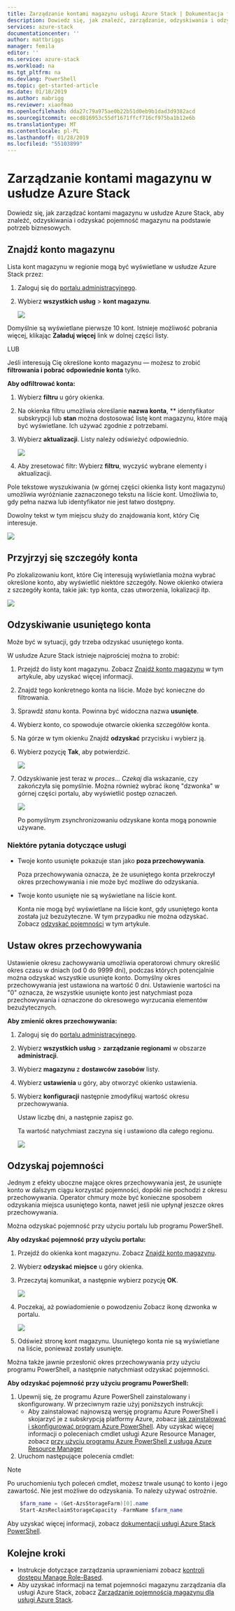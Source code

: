 ```yaml
---
title: Zarządzanie kontami magazynu usługi Azure Stack | Dokumentacja firmy Microsoft
description: Dowiedz się, jak znaleźć, zarządzanie, odzyskiwania i odzyskać kont magazynu usługi Azure Stack
services: azure-stack
documentationcenter: ''
author: mattbriggs
manager: femila
editor: ''
ms.service: azure-stack
ms.workload: na
ms.tgt_pltfrm: na
ms.devlang: PowerShell
ms.topic: get-started-article
ms.date: 01/18/2019
ms.author: mabrigg
ms.reviewer: xiaofmao
ms.openlocfilehash: dda27c79a975ae0b22b51d0eb9b1dad3d9382acd
ms.sourcegitcommit: eecd816953c55df1671ffcf716cf975ba1b12e6b
ms.translationtype: MT
ms.contentlocale: pl-PL
ms.lasthandoff: 01/28/2019
ms.locfileid: "55103899"
---
```

# <a name="manage-storage-accounts-in-azure-stack"></a>Zarządzanie kontami magazynu w usłudze Azure Stack

Dowiedz się, jak zarządzać kontami magazynu w usłudze Azure Stack, aby znaleźć, odzyskiwania i odzyskać pojemność magazynu na podstawie potrzeb biznesowych.

## <a name="find-a-storage-account"></a>Znajdź konto magazynu
Lista kont magazynu w regionie mogą być wyświetlane w usłudze Azure Stack przez:

1. Zaloguj się do [portalu administracyjnego](https://adminportal.local.azurestack.external).

2. Wybierz **wszystkich usług** > **kont magazynu**.

   ![](media/azure-stack-manage-storage-accounts/image4.png)

Domyślnie są wyświetlane pierwsze 10 kont. Istnieje możliwość pobrania więcej, klikając **Załaduj więcej** link w dolnej części listy.

LUB

Jeśli interesują Cię określone konto magazynu — możesz to zrobić **filtrowania i pobrać odpowiednie konta** tylko.


**Aby odfiltrować konta:**

1. Wybierz **filtru** u góry okienka.
2. Na okienka filtru umożliwia określanie **nazwa konta**, ** identyfikator subskrypcji lub **stan** można dostosować listę kont magazynu, które mają być wyświetlane. Ich używać zgodnie z potrzebami.
3. Wybierz **aktualizacji**. Listy należy odświeżyć odpowiednio.
   
    ![](media/azure-stack-manage-storage-accounts/image5.png)
4. Aby zresetować filtr: Wybierz **filtru**, wyczyść wybrane elementy i aktualizacji.

Pole tekstowe wyszukiwania (w górnej części okienka listy kont magazynu) umożliwia wyróżnianie zaznaczonego tekstu na liście kont. Umożliwia to, gdy pełna nazwa lub identyfikator nie jest łatwo dostępny.

Dowolny tekst w tym miejscu służy do znajdowania kont, który Cię interesuje.

![](media/azure-stack-manage-storage-accounts/image6.png)

## <a name="look-at-account-details"></a>Przyjrzyj się szczegóły konta
Po zlokalizowaniu kont, które Cię interesują wyświetlania można wybrać określone konto, aby wyświetlić niektóre szczegóły. Nowe okienko otwiera z szczegóły konta, takie jak: typ konta, czas utworzenia, lokalizacji itp.

![](media/azure-stack-manage-storage-accounts/image7.png)

## <a name="recover-a-deleted-account"></a>Odzyskiwanie usuniętego konta
Może być w sytuacji, gdy trzeba odzyskać usuniętego konta.

W usłudze Azure Stack istnieje najprościej można to zrobić:

1. Przejdź do listy kont magazynu. Zobacz [Znajdź konto magazynu](#find) w tym artykule, aby uzyskać więcej informacji.
2. Znajdź tego konkretnego konta na liście. Może być konieczne do filtrowania.
3. Sprawdź *stanu* konta. Powinna być widoczna nazwa **usunięte**.
4. Wybierz konto, co spowoduje otwarcie okienka szczegółów konta.
5. Na górze w tym okienku Znajdź **odzyskać** przycisku i wybierz ją.
6. Wybierz pozycję **Tak**, aby potwierdzić.
   
   ![](media/azure-stack-manage-storage-accounts/image8.png)
7. Odzyskiwanie jest teraz w *proces... Czekaj* dla wskazanie, czy zakończyła się pomyślnie.
   Można również wybrać ikonę "dzwonka" w górnej części portalu, aby wyświetlić postęp oznaczeń.
   
   ![](media/azure-stack-manage-storage-accounts/image9.png)
   
   Po pomyślnym zsynchronizowaniu odzyskane konta mogą ponownie używane.

### <a name="some-gotchas"></a>Niektóre pytania dotyczące usługi
* Twoje konto usunięte pokazuje stan jako **poza przechowywania**.
  
  Poza przechowywania oznacza, że że usuniętego konta przekroczył okres przechowywania i nie może być możliwe do odzyskania.
* Twoje konto usunięte nie są wyświetlane na liście kont.
  
  Konta nie mogą być wyświetlane na liście kont, gdy usuniętego konta została już bezużyteczne. W tym przypadku nie można odzyskać. Zobacz [odzyskać pojemności](#reclaim) w tym artykule.

## <a name="set-the-retention-period"></a>Ustaw okres przechowywania
Ustawienie okresu zachowywania umożliwia operatorowi chmury określić okres czasu w dniach (od 0 do 9999 dni), podczas których potencjalnie można odzyskać wszystkie usunięte konto. Domyślny okres przechowywania jest ustawiona na wartość 0 dni. Ustawienie wartości na "0" oznacza, że wszystkie usunięte konto jest natychmiast poza przechowywania i oznaczone do okresowego wyrzucania elementów bezużytecznych.

**Aby zmienić okres przechowywania:**

1. Zaloguj się do [portalu administracyjnego](https://adminportal.local.azurestack.external).
2. Wybierz **wszystkich usług** > **zarządzanie regionami** w obszarze **administracji**.
3. Wybierz **magazynu** z **dostawców zasobów** listy.
4. Wybierz **ustawienia** u góry, aby otworzyć okienko ustawienia.
5. Wybierz **konfiguracji** następnie zmodyfikuj wartość okresu przechowywania.

   Ustaw liczbę dni, a następnie zapisz go.
   
   Ta wartość natychmiast zaczyna się i ustawiono dla całego regionu.

   ![](media/azure-stack-manage-storage-accounts/image10.png)

## <a name="reclaim"></a>Odzyskaj pojemności
Jednym z efekty uboczne mające okres przechowywania jest, że usunięte konto w dalszym ciągu korzystać pojemności, dopóki nie pochodzi z okresu przechowywania. Operator chmury może być konieczne sposobem odzyskania miejsca usuniętego konta, nawet jeśli nie upłynął jeszcze okres przechowywania.

Można odzyskać pojemność przy użyciu portalu lub programu PowerShell.

**Aby odzyskać pojemność przy użyciu portalu:**
1. Przejdź do okienka kont magazynu. Zobacz [Znajdź konto magazynu](#find).
2. Wybierz **odzyskać miejsce** u góry okienka.
3. Przeczytaj komunikat, a następnie wybierz pozycję **OK**.

    ![](media/azure-stack-manage-storage-accounts/image11.png)
4. Poczekaj, aż powiadomienie o powodzeniu Zobacz ikonę dzwonka w portalu.

    ![](media/azure-stack-manage-storage-accounts/image12.png)
5. Odśwież stronę kont magazynu. Usuniętego konta nie są wyświetlane na liście, ponieważ zostały usunięte.

Można także jawnie przesłonić okres przechowywania przy użyciu programu PowerShell, a następnie natychmiast odzyskać pojemności.

**Aby odzyskać pojemność przy użyciu programu PowerShell:**   

1. Upewnij się, że programu Azure PowerShell zainstalowany i skonfigurowany. W przeciwnym razie użyj poniższych instrukcji: 
   * Aby zainstalować najnowszą wersję programu Azure PowerShell i skojarzyć je z subskrypcją platformy Azure, zobacz [jak zainstalować i skonfigurować program Azure PowerShell](https://azure.microsoft.com/documentation/articles/powershell-install-configure/).
   Aby uzyskać więcej informacji o poleceniach cmdlet usługi Azure Resource Manager, zobacz [przy użyciu programu Azure PowerShell z usługą Azure Resource Manager](https://go.microsoft.com/fwlink/?LinkId=394767)
2. Uruchom następujące polecenia cmdlet:

> [!NOTE]  
> Po uruchomieniu tych poleceń cmdlet, możesz trwale usunąć to konto i jego zawartość. Nie jest możliwe do odzyskania. To należy używać ostrożnie.

```PowerShell  
    $farm_name = (Get-AzsStorageFarm)[0].name
    Start-AzsReclaimStorageCapacity -FarmName $farm_name
```

Aby uzyskać więcej informacji, zobacz [dokumentacji usługi Azure Stack PowerShell](https://docs.microsoft.com/powershell/azure/azure-stack/overview).
 

## <a name="next-steps"></a>Kolejne kroki

 - Instrukcje dotyczące zarządzania uprawnieniami zobacz [kontroli dostępu Manage Role-Based](azure-stack-manage-permissions.md).
 - Aby uzyskać informacji na temat pojemności magazynu zarządzania dla usługi Azure Stack, zobacz [Zarządzanie pojemnością magazynu dla usługi Azure Stack](azure-stack-manage-storage-shares.md).